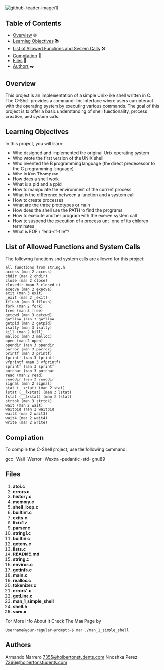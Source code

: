 <br>

![github-header-image(1)](https://github.com/ArmandoMarrero/holbertonschool-simple_shell/assets/143634181/a3b45d99-ce07-4060-af3c-e99225eef37b)


## Table of Contents

- [Overview](#overview) 🌐
- [Learning Objectives](#learning-objectives) 📚
- [List of Allowed Functions and System Calls](#list-of-allowed-functions-and-system-calls) 🛠️
- [Compilation](#compilation) 🚀
- [Files](#files) 📂
- [Authors](#authors) ✒️


## Overview

This project is an implementation of a simple Unix-like shell written in C. The C-Shell provides a command-line interface where users can interact with the operating system by executing various commands. The goal of this project is to offer a basic understanding of shell functionality, process creation, and system calls.

## Learning Objectives

In this project, you will learn:

- Who designed and implemented the original Unix operating system
- Who wrote the first version of the UNIX shell
- Who invented the B programming language (the direct predecessor to the C programming language)
- Who is Ken Thompson
- How does a shell work
- What is a pid and a ppid
- How to manipulate the environment of the current process
- What is the difference between a function and a system call
- How to create processes
- What are the three prototypes of main
- How does the shell use the PATH to find the programs
- How to execute another program with the execve system call
- How to suspend the execution of a process until one of its children terminates
- What is EOF / “end-of-file”?

## List of Allowed Functions and System Calls

The following functions and system calls are allowed for this project:


    all functions from string.h
    access (man 2 access)
    chdir (man 2 chdir)
    close (man 2 close)
    closedir (man 3 closedir)
    execve (man 2 execve)
    exit (man 3 exit)
    _exit (man 2 _exit)
    fflush (man 3 fflush)
    fork (man 2 fork)
    free (man 3 free)
    getcwd (man 3 getcwd)
    getline (man 3 getline)
    getpid (man 2 getpid)
    isatty (man 3 isatty)
    kill (man 2 kill)
    malloc (man 3 malloc)
    open (man 2 open)
    opendir (man 3 opendir)
    perror (man 3 perror)
    printf (man 3 printf)
    fprintf (man 3 fprintf)
    vfprintf (man 3 vfprintf)
    sprintf (man 3 sprintf)
    putchar (man 3 putchar)
    read (man 2 read)
    readdir (man 3 readdir)
    signal (man 2 signal)
    stat (__xstat) (man 2 stat)
    lstat (__lxstat) (man 2 lstat)
    fstat (__fxstat) (man 2 fstat)
    strtok (man 3 strtok)
    wait (man 2 wait)
    waitpid (man 2 waitpid)
    wait3 (man 2 wait3)
    wait4 (man 2 wait4)
    write (man 2 write)


## Compilation

To compile the C-Shell project, use the following command:

gcc -Wall -Werror -Wextra -pedantic -std=gnu89

## Files

1. **atoi.c**
2. **errors.c**
3. **history.c**
4. **memory.c**
5. **shell_loop.c**
6. **builtin1.c**
7. **exits.c**
8. **lists1.c**
9. **parser.c**
10. **string1.c**
11. **builtin.c**
12. **getenv.c**
13. **lists.c**
14. **README.md**
15. **string.c**
16. **environ.c**
17. **getinfo.c**
18. **main.c**
19. **realloc.c**
20. **tokenizer.c**
21. **errors1.c**
22. **getLine.c**
23. **man_1_simple_shell**
24. **shell.h**
25. **vars.c**

For More Info About It Check The Man Page by
```
Username@your-regular-prompt:~$ man ./man_1_simple_shell
```

## Authors
Armando Marrero 7355@holbertonstudents.com
Ninoshka Perez 7366@holbertonstudents.com
